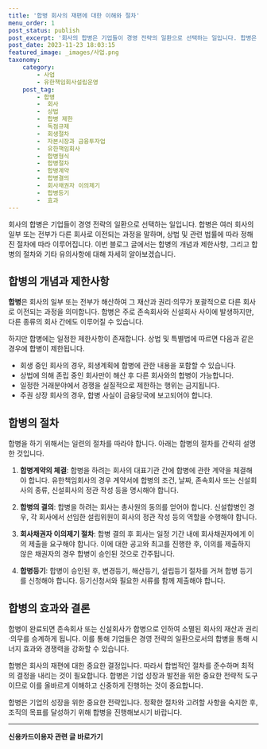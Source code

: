 ```yaml
---
title: '합병 회사의 재편에 대한 이해와 절차'
menu_order: 1
post_status: publish
post_excerpt: '회사의 합병은 기업들이 경영 전략의 일환으로 선택하는 일입니다. 합병은 여러 회사의 일부 또는 전부가 다른 회사로 이전되는 과정을 말하며, 상법 및 관련 법률에 따라 정해진 절차에 따라 이루어집니다. 이번 블로그 글에서는 합병의 개념과 제한사항, 그리고 합병의 절차와 기타 유의사항에 대해 자세히 알아보겠습니다.'
post_date: 2023-11-23 18:03:15
featured_image: _images/사업.png
taxonomy:
    category:
        - 사업
        - 유한책임회사설립운영
    post_tag:
        - 합병
        -  회사
        -  상법
        -  합병 제한
        -  독점규제
        -  회생절차
        -  자본시장과 금융투자업
        -  유한책임회사
        -  합병형식
        -  합병절차
        -  합병계약
        -  합병결의
        -  회사채권자 이의제기
        -  합병등기
        -  효과
---
```



회사의 합병은 기업들이 경영 전략의 일환으로 선택하는 일입니다. 합병은 여러 회사의 일부 또는 전부가 다른 회사로 이전되는 과정을 말하며, 상법 및 관련 법률에 따라 정해진 절차에 따라 이루어집니다. 이번 블로그 글에서는 합병의 개념과 제한사항, 그리고 합병의 절차와 기타 유의사항에 대해 자세히 알아보겠습니다.

## 합병의 개념과 제한사항

**합병**은 회사의 일부 또는 전부가 해산하여 그 재산과 권리·의무가 포괄적으로 다른 회사로 이전되는 과정을 의미합니다. 합병은 주로 존속회사와 신설회사 사이에 발생하지만, 다른 종류의 회사 간에도 이루어질 수 있습니다.

하지만 합병에는 일정한 제한사항이 존재합니다. 상법 및 특별법에 따르면 다음과 같은 경우에 합병이 제한됩니다.
- 회생 중인 회사의 경우, 회생계획에 합병에 관한 내용을 포함할 수 있습니다.
- 상법에 의해 존립 중인 회사만이 해산 후 다른 회사와의 합병이 가능합니다.
- 일정한 거래분야에서 경쟁을 실질적으로 제한하는 행위는 금지됩니다.
- 주권 상장 회사의 경우, 합병 사실이 금융당국에 보고되어야 합니다.

## 합병의 절차

합병을 하기 위해서는 일련의 절차를 따라야 합니다. 아래는 합병의 절차를 간략히 설명한 것입니다.

1. **합병계약의 체결**: 합병을 하려는 회사의 대표기관 간에 합병에 관한 계약을 체결해야 합니다. 유한책임회사의 경우 계약서에 합병의 조건, 날짜, 존속회사 또는 신설회사의 종류, 신설회사의 정관 작성 등을 명시해야 합니다.

2. **합병의 결의**: 합병을 하려는 회사는 총사원의 동의를 얻어야 합니다. 신설합병인 경우, 각 회사에서 선임한 설립위원이 회사의 정관 작성 등의 역할을 수행해야 합니다.

3. **회사채권자 이의제기 절차**: 합병 결의 후 회사는 일정 기간 내에 회사채권자에게 이의 제출을 요구해야 합니다. 이에 대한 공고와 최고를 진행한 후, 이의를 제출하지 않은 채권자의 경우 합병이 승인된 것으로 간주됩니다.

4. **합병등기**: 합병이 승인된 후, 변경등기, 해산등기, 설립등기 절차를 거쳐 합병 등기를 신청해야 합니다. 등기신청서와 필요한 서류를 함께 제출해야 합니다.

## 합병의 효과와 결론

합병이 완료되면 존속회사 또는 신설회사가 합병으로 인하여 소멸된 회사의 재산과 권리·의무를 승계하게 됩니다. 이를 통해 기업들은 경영 전략의 일환으로서의 합병을 통해 시너지 효과와 경쟁력을 강화할 수 있습니다.

합병은 회사의 재편에 대한 중요한 결정입니다. 따라서 합법적인 절차를 준수하며 최적의 결정을 내리는 것이 필요합니다. 합병은 기업 성장과 발전을 위한 중요한 전략적 도구이므로 이를 올바르게 이해하고 신중하게 진행하는 것이 중요합니다.

합병은 기업의 성장을 위한 중요한 전략입니다. 정확한 절차와 고려할 사항을 숙지한 후, 조직의 목표를 달성하기 위해 합병을 진행해보시기 바랍니다.
<!-- wp:separator -->
<hr class="wp-block-separator has-alpha-channel-opacity"/>
<!-- /wp:separator -->

<!-- wp:group {"backgroundColor":"base","layout":{"type":"constrained"}} -->
<div class="wp-block-group has-base-background-color has-background"><!-- wp:paragraph {"align":"center","fontSize":"medium"} -->
<p class="has-text-align-center has-large-font-size"><strong>신용카드이용자 관련 글 바로가기</strong></p>
<!-- /wp:paragraph -->


<!-- wp:latest-posts
{"categories":[{"id":15350,"count":19,"description":"","link":"https://uknowlaw.com/category/%ec%8b%a0%ec%9a%a9%ec%b9%b4%eb%93%9c%ec%9d%b4%ec%9a%a9%ec%9e%90/","name":"신용카드이용자","slug":"신용카드이용자","taxonomy":"category","parent":0,"meta":[],"_links":{"self":[{"href":"https://uknowlaw.com/wp-json/wp/v2/categories/15350"}],"collection":[{"href":"https://uknowlaw.com/wp-json/wp/v2/categories"}],"about":[{"href":"https://uknowlaw.com/wp-json/wp/v2/taxonomies/category"}],"wp:post_type":[{"href":"https://uknowlaw.com/wp-json/wp/v2/posts?categories=15350"}],"curies":[{"name":"wp","href":"https://api.w.org/{rel}","templated":true}]}}],"postsToShow":100,"excerptLength":28,"postLayout":"grid","columns":2,"featuredImageAlign":"left","featuredImageSizeSlug":"large","fontSize":"small"} /--></div>
<!-- /wp:group -->